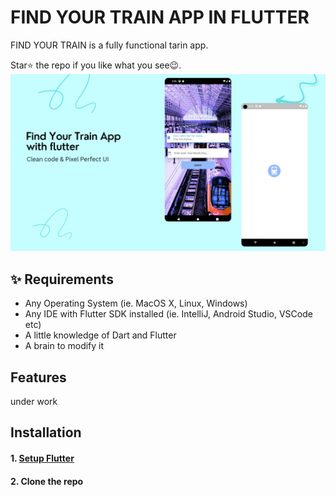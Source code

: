 # FIND YOUR TRAIN APP IN FLUTTER  

FIND YOUR TRAIN is a fully functional tarin app.

Star⭐ the repo if you like what you see😉.
![bmi (820 x 360 px)](https://raw.githubusercontent.com/nibinpsreenivas/Find-Your-Train/main/Screenshot%20(161).png)

## ✨ Requirements

* Any Operating System (ie. MacOS X, Linux, Windows)
* Any IDE with Flutter SDK installed (ie. IntelliJ, Android Studio, VSCode etc)
* A little knowledge of Dart and Flutter
* A brain to modify it

## Features
under work

## Installation

#### 1. [Setup Flutter](https://flutter.dev/docs/get-started/install)

#### 2. Clone the repo
